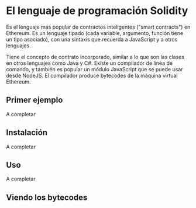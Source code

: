 # El lenguaje de programación Solidity

Es el lenguaje más popular de contractos inteligentes ("smart contracts")
en Ethereum. Es un lenguaje tipado (cada variable, argumento, función tiene
un tipo asociado), con una sintaxis que recuerda a JavaScript y a otros lenguajes.

Tiene el concepto de contrato incorporado, similar a lo que son las clases en otros
lenguajes como Java y C#. Existe un compilador de línea de comando, y también
es popular un módulo JavaScript que se puede usar desde NodeJS. El compilador
produce bytecodes de la máquina virtual Ethereum.

## Primer ejemplo

A completar

## Instalación

A completar

## Uso

A completar

## Viendo los bytecodes

